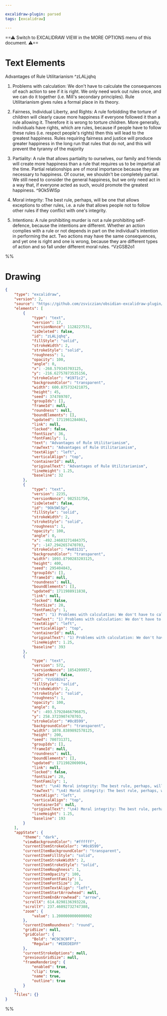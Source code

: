 ```yaml
---

excalidraw-plugin: parsed
tags: [excalidraw]

---
```

==⚠  Switch to EXCALIDRAW VIEW in the MORE OPTIONS menu of this document. ⚠==


# Text Elements
Advantages of Rule Utilitarianism ^zLALjqhq

1) Problems with calculation: We don't have to calculate the consequences of each action to see if it is
right. We only need work out rules once, and we can do it together (i.e. Mill's secondary principles). Rule
Utilitarianism gives rules a formal place in its theory.

2) Fairness, Individual Liberty, and Rights: A rule forbidding the torture of children will clearly cause more
happiness if everyone followed it than a rule allowing it. Therefore it is wrong to torture children. More
generally, individuals have rights, which are rules, because if people have to follow these rules (i.e. respect
people's rights) then this will lead to the greatest happiness. Rules requiring fairness and justice will
produce greater happiness in the long run that rules that do not, and this will prevent the tyranny of the
majority

3) Partiality: A rule that allows partiality to ourselves, our family and friends will create more happiness
than a rule that requires us to be impartial all the time. Partial relationships are of moral importance
because they are necessary to happiness. Of course, we shouldn't be completely partial. We still need to
consider the general happiness, but we only need act in a way that, if everyone acted as such, would promote
the greatest happiness. ^9Ok5WlSp


4) Moral integrity: The best rule, perhaps, will be one that allows exceptions to other rules, i.e. a rule that
allows people not to follow other rules if they conflict with one's integrity.

5) Intentions: A rule prohibiting murder is not a rule prohibiting self-defence, because the intentions are
different. Whether an action complies with a rule or not depends in part on the individual's intention in
performing the act. Two actions may have the same consequences, and yet one is right and one is wrong,
because they are different types of action and so fall under different moral rules. ^VzGSB2o1

%%
# Drawing
```json
{
	"type": "excalidraw",
	"version": 2,
	"source": "https://github.com/zsviczian/obsidian-excalidraw-plugin/releases/tag/2.0.3",
	"elements": [
		{
			"type": "text",
			"version": 17,
			"versionNonce": 1128227531,
			"isDeleted": false,
			"id": "zLALjqhq",
			"fillStyle": "solid",
			"strokeWidth": 2,
			"strokeStyle": "solid",
			"roughness": 1,
			"opacity": 100,
			"angle": 0,
			"x": -268.579345703125,
			"y": -216.62757873535156,
			"strokeColor": "#1971c2",
			"backgroundColor": "transparent",
			"width": 600.875732421875,
			"height": 45,
			"seed": 374789707,
			"groupIds": [],
			"frameId": null,
			"roundness": null,
			"boundElements": [],
			"updated": 1711981284063,
			"link": null,
			"locked": false,
			"fontSize": 36,
			"fontFamily": 1,
			"text": "Advantages of Rule Utilitarianism",
			"rawText": "Advantages of Rule Utilitarianism",
			"textAlign": "left",
			"verticalAlign": "top",
			"containerId": null,
			"originalText": "Advantages of Rule Utilitarianism",
			"lineHeight": 1.25,
			"baseline": 32
		},
		{
			"type": "text",
			"version": 2235,
			"versionNonce": 982531750,
			"isDeleted": false,
			"id": "9Ok5WlSp",
			"fillStyle": "solid",
			"strokeWidth": 2,
			"strokeStyle": "solid",
			"roughness": 1,
			"opacity": 100,
			"angle": 0,
			"x": -492.24603271484375,
			"y": -147.2942657470703,
			"strokeColor": "#e03131",
			"backgroundColor": "transparent",
			"width": 1093.8790283203125,
			"height": 400,
			"seed": 295404843,
			"groupIds": [],
			"frameId": null,
			"roundness": null,
			"boundElements": [],
			"updated": 1711988911838,
			"link": null,
			"locked": false,
			"fontSize": 20,
			"fontFamily": 1,
			"text": "1) Problems with calculation: We don't have to calculate the consequences of each action to see if it is\nright. We only need work out rules once, and we can do it together (i.e. Mill's secondary principles). Rule\nUtilitarianism gives rules a formal place in its theory.\n\n2) Fairness, Individual Liberty, and Rights: A rule forbidding the torture of children will clearly cause more\nhappiness if everyone followed it than a rule allowing it. Therefore it is wrong to torture children. More\ngenerally, individuals have rights, which are rules, because if people have to follow these rules (i.e. respect\npeople's rights) then this will lead to the greatest happiness. Rules requiring fairness and justice will\nproduce greater happiness in the long run that rules that do not, and this will prevent the tyranny of the\nmajority\n\n3) Partiality: A rule that allows partiality to ourselves, our family and friends will create more happiness\nthan a rule that requires us to be impartial all the time. Partial relationships are of moral importance\nbecause they are necessary to happiness. Of course, we shouldn't be completely partial. We still need to\nconsider the general happiness, but we only need act in a way that, if everyone acted as such, would promote\nthe greatest happiness.",
			"rawText": "1) Problems with calculation: We don't have to calculate the consequences of each action to see if it is\nright. We only need work out rules once, and we can do it together (i.e. Mill's secondary principles). Rule\nUtilitarianism gives rules a formal place in its theory.\n\n2) Fairness, Individual Liberty, and Rights: A rule forbidding the torture of children will clearly cause more\nhappiness if everyone followed it than a rule allowing it. Therefore it is wrong to torture children. More\ngenerally, individuals have rights, which are rules, because if people have to follow these rules (i.e. respect\npeople's rights) then this will lead to the greatest happiness. Rules requiring fairness and justice will\nproduce greater happiness in the long run that rules that do not, and this will prevent the tyranny of the\nmajority\n\n3) Partiality: A rule that allows partiality to ourselves, our family and friends will create more happiness\nthan a rule that requires us to be impartial all the time. Partial relationships are of moral importance\nbecause they are necessary to happiness. Of course, we shouldn't be completely partial. We still need to\nconsider the general happiness, but we only need act in a way that, if everyone acted as such, would promote\nthe greatest happiness.",
			"textAlign": "left",
			"verticalAlign": "top",
			"containerId": null,
			"originalText": "1) Problems with calculation: We don't have to calculate the consequences of each action to see if it is\nright. We only need work out rules once, and we can do it together (i.e. Mill's secondary principles). Rule\nUtilitarianism gives rules a formal place in its theory.\n\n2) Fairness, Individual Liberty, and Rights: A rule forbidding the torture of children will clearly cause more\nhappiness if everyone followed it than a rule allowing it. Therefore it is wrong to torture children. More\ngenerally, individuals have rights, which are rules, because if people have to follow these rules (i.e. respect\npeople's rights) then this will lead to the greatest happiness. Rules requiring fairness and justice will\nproduce greater happiness in the long run that rules that do not, and this will prevent the tyranny of the\nmajority\n\n3) Partiality: A rule that allows partiality to ourselves, our family and friends will create more happiness\nthan a rule that requires us to be impartial all the time. Partial relationships are of moral importance\nbecause they are necessary to happiness. Of course, we shouldn't be completely partial. We still need to\nconsider the general happiness, but we only need act in a way that, if everyone acted as such, would promote\nthe greatest happiness.",
			"lineHeight": 1.25,
			"baseline": 393
		},
		{
			"type": "text",
			"version": 572,
			"versionNonce": 1854209957,
			"isDeleted": false,
			"id": "VzGSB2o1",
			"fillStyle": "solid",
			"strokeWidth": 2,
			"strokeStyle": "solid",
			"roughness": 1,
			"opacity": 100,
			"angle": 0,
			"x": -493.57928466796875,
			"y": 258.3723907470703,
			"strokeColor": "#0c8599",
			"backgroundColor": "transparent",
			"width": 1078.8389892578125,
			"height": 200,
			"seed": 700731371,
			"groupIds": [],
			"frameId": null,
			"roundness": null,
			"boundElements": [],
			"updated": 1711982069094,
			"link": null,
			"locked": false,
			"fontSize": 20,
			"fontFamily": 1,
			"text": "\n4) Moral integrity: The best rule, perhaps, will be one that allows exceptions to other rules, i.e. a rule that\nallows people not to follow other rules if they conflict with one's integrity.\n\n5) Intentions: A rule prohibiting murder is not a rule prohibiting self-defence, because the intentions are\ndifferent. Whether an action complies with a rule or not depends in part on the individual's intention in\nperforming the act. Two actions may have the same consequences, and yet one is right and one is wrong,\nbecause they are different types of action and so fall under different moral rules.",
			"rawText": "\n4) Moral integrity: The best rule, perhaps, will be one that allows exceptions to other rules, i.e. a rule that\nallows people not to follow other rules if they conflict with one's integrity.\n\n5) Intentions: A rule prohibiting murder is not a rule prohibiting self-defence, because the intentions are\ndifferent. Whether an action complies with a rule or not depends in part on the individual's intention in\nperforming the act. Two actions may have the same consequences, and yet one is right and one is wrong,\nbecause they are different types of action and so fall under different moral rules.",
			"textAlign": "left",
			"verticalAlign": "top",
			"containerId": null,
			"originalText": "\n4) Moral integrity: The best rule, perhaps, will be one that allows exceptions to other rules, i.e. a rule that\nallows people not to follow other rules if they conflict with one's integrity.\n\n5) Intentions: A rule prohibiting murder is not a rule prohibiting self-defence, because the intentions are\ndifferent. Whether an action complies with a rule or not depends in part on the individual's intention in\nperforming the act. Two actions may have the same consequences, and yet one is right and one is wrong,\nbecause they are different types of action and so fall under different moral rules.",
			"lineHeight": 1.25,
			"baseline": 193
		}
	],
	"appState": {
		"theme": "dark",
		"viewBackgroundColor": "#ffffff",
		"currentItemStrokeColor": "#0c8599",
		"currentItemBackgroundColor": "transparent",
		"currentItemFillStyle": "solid",
		"currentItemStrokeWidth": 2,
		"currentItemStrokeStyle": "solid",
		"currentItemRoughness": 1,
		"currentItemOpacity": 100,
		"currentItemFontFamily": 1,
		"currentItemFontSize": 20,
		"currentItemTextAlign": "left",
		"currentItemStartArrowhead": null,
		"currentItemEndArrowhead": "arrow",
		"scrollX": 614.8298136393228,
		"scrollY": 237.46092732747388,
		"zoom": {
			"value": 1.2000000000000002
		},
		"currentItemRoundness": "round",
		"gridSize": null,
		"gridColor": {
			"Bold": "#C9C9C9FF",
			"Regular": "#EDEDEDFF"
		},
		"currentStrokeOptions": null,
		"previousGridSize": null,
		"frameRendering": {
			"enabled": true,
			"clip": true,
			"name": true,
			"outline": true
		}
	},
	"files": {}
}
```
%%
